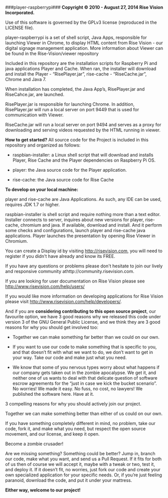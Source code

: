 ﻿###player-raspberrypi###
**Copyright © 2010 - August 27, 2014 Rise Vision Incorporated.**

Use of this software is governed by the GPLv3 license (reproduced in the LICENSE file).

player-raspberrypi is a set of shell script, Java Apps, responsible for launching Viewer in Chrome, to display HTML content from Rise Vision - our digital signage management application. More information about Viewer can be found in the Rise-Vision/viewer repository

Included in this repository are the installation scripts for Raspberry Pi and java applications Player and Cache. When ran, the installer will download and install the Player - “RisePlayer.jar”, rise-cache - “RiseCache.jar”, Chrome and Java 7. 


When installation has completed, the Java App’s, RisePlayer.jar and RiseCahce.jar, are launched. 

RisePlayer.jar is responsible for launching Chrome. In addition, RisePlayer.jar will run a local server on port 9449 that is used for communication with Viewer.

RiseCache.jar will run a local server on port 9494 and serves as a proxy for downloading and serving videos requested by the HTML running in viewer.

**How to get started?** 
All source code for the Project is included in this repository and organized as follows:

 * raspbian-installer: a Linux shell script that will download and installs Player, Rise Cache and the Player dependencies on Raspberry Pi OS. 

 * player: the Java source code for the Player application.

 * rise-cache: the Java source code for Rise Cache


**To develop on your local machine:**

player and rise-cache are Java Applications. As such, any IDE can be used, requires JDK 1.7  or higher.


raspbian-installer is shell script and require nothing more than a text editor. 
Installer connects to server, inquires about new versions for player, rise-cache, chromium and java. If available, download and install. 
And it perform some checks and configurations, launch player and rise-cache java applications.
Player launches the presentation by opening Rise Viewer in Chromium.



You can create a Display id by visiting http://risevision.com, you will need to register if you didn't have already and know its FREE.

If you have any questions or problems please don't hesitate to join our lively and responsive community athttp://community.risevision.com.


If you are looking for user documentation on Rise Vision please see http://www.risevision.com/help/users/


If you would like more information on developing applications for Rise Vision please visit http://www.risevision.com/help/developers/.


And if you are **considering contributing to this open source project**, our favourite option, we have 3 good reasons why we released this code under version 3 of the GNU General Public License, and we think they are 3 good reasons for why you should get involved too:

* Together we can make something far better than we could on our own.

* If you want to use our code to make something that is specific to you, and that doesn’t fit with what we want to do, we don’t want to get in your way. Take our code and make just what you need.

* We know that some of you nervous types worry about what happens if our company gets taken out in the zombie apocalypse. We get it, and neither one of us wants to deal with that delicate question of software escrow agreements for the “just in case we kick the bucket scenario”. No worries! We made it easy. No fuss, no cost, no lawyers! We published the software here. Have at it.


3 compelling reasons for why you should actively join our project.

Together we can make something better than either of us could on our own.

If you have something completely different in mind, no problem, take our code, fork it, and make what you need, but respect the open source movement, and our license, and keep it open.


Become a zombie crusader!


Are we missing something? Something could be better? Jump in, branch our code, make what you want, and send us a Pull Request. If it fits for both of us then of course we will accept it, maybe with a tweak or two, test it, and deploy it. If it doesn’t fit, no worries, just fork our code and create your own specialized application for your specific needs. Or, if you’re just feeling paranoid, download the code, and put it under your mattress.


**Either way, welcome to our project!**


